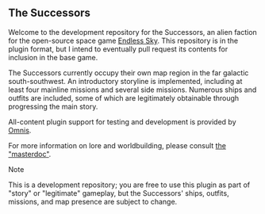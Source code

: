 ## The Successors

Welcome to the development repository for the Successors, an alien faction for the open-source space game [Endless Sky](https://www.github.com/endless-sky/endless-sky). This repository is in the plugin format, but I intend to eventually pull request its contents for inclusion in the base game.

The Successors currently occupy their own map region in the far galactic south-southwest. An introductory storyline is implemented, including at least four mainline missions and several side missions. Numerous ships and outfits are included, some of which are legitimately obtainable through progressing the main story.

All-content plugin support for testing and development is provided by [Omnis](https://www.github.com/DarcyManoel/-Omnis).

For more information on lore and worldbuilding, please consult [the "masterdoc"](docs/masterdoc.pdf).

> [!NOTE]
> This is a development repository; you are free to use this plugin as part of "story" or "legitimate" gameplay, but the Successors' ships, outfits, missions, and map presence are subject to change.